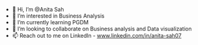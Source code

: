 - 👋 Hi, I’m @Anita Sah
- 👀 I’m interested in Business Analysis
- 🌱 I’m currently learning PGDM
- 💞️ I’m looking to collaborate on Business analysis and Data visualization 
- 📫 Reach out to me on LinkedIn - www.linkedin.com/in/anita-sah07

<!---
Anita-Sah/Anita-Sah is a ✨ special ✨ repository because its `README.md` (this file) appears on your GitHub profile.
You can click the Preview link to take a look at your changes.
--->
